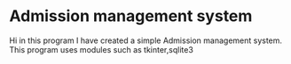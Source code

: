 # Admission management system
 Hi in this program I have created a simple Admission management system.
 This program uses modules such as tkinter,sqlite3
 



